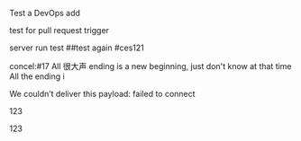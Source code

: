 Test a DevOps add

test for pull request trigger

server run test
##test again
#ces121

concel:#17 All 很大声 ending is a new beginning, just don't know at that time All the ending i

We couldn’t deliver this payload: failed to connect

123

123


